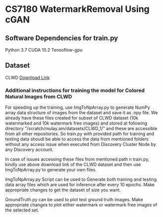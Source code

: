# CS7180 WatermarkRemoval Using cGAN

## Software Dependencies for train.py
Python 3.7
CUDA 10.2
Tensoflow-gpu


## Dataset
CLWD <a href="https://drive.google.com/file/d/17y1gkUhIV6rZJg1gMG-gzVMnH27fm4Ij/view?usp=sharing" target="_top">Download Link</a>

### Additional instructions for training the model for Colored Natural Images from CLWD 
For speeding up the training, use ImgToNpArray.py to generate NumPy array data structure of images from the dataset and save it as .npy file.
We already have these files created for subset of CLWD dataset (10k watermarked and 10k watermark free images) and stored at following directory "/scratch/mulay.am/datasets/CLWD_1/" and these are accessible from all other repositories. So train.py with provided path for training and testing data shoudl be able to access the data from mentioned folders without any access issue when executed from Discovery Cluster Node by any Discovery account.

In case of issues accessing these files from mentioned path n train.py, kindly use above download link of the CLWD dataset and then use ImgToNpArray.py to generate your own files.

ImgToNpArray.py Script can be used to Generate both training and testing data array files which are used for inference after every 10 epochs. Make appropriate changes to get the dataset of size you want.

GroundTruth.py can be used to plot test ground truth images. Make appropriate changes to plot either watermark or watermark free images of the selected set.

